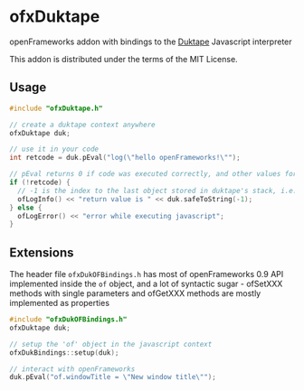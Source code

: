 # ofxDuktape

openFrameworks addon with bindings to the [Duktape](http://www.duktape.org) Javascript interpreter

This addon is distributed under the terms of the MIT License.

## Usage

```c++
#include "ofxDuktape.h"

// create a duktape context anywhere
ofxDuktape duk;

// use it in your code
int retcode = duk.pEval("log(\"hello openFrameworks!\"");

// pEval returns 0 if code was executed correctly, and other values for errors
if (!retcode) {
  // -1 is the index to the last object stored in duktape's stack, i.e. the result of the call
  ofLogInfo() << "return value is " << duk.safeToString(-1);
} else {
  ofLogError() << "error while executing javascript";
}
```

## Extensions

The header file ```ofxDukOFBindings.h``` has most of openFrameworks 0.9 API implemented inside the ```of``` object,
and a lot of syntactic sugar - ofSetXXX methods with single parameters and ofGetXXX methods are mostly implemented as properties

```c++
#include "ofxDukOFBindings.h"
ofxDuktape duk;

// setup the 'of' object in the javascript context
ofxDukBindings::setup(duk);

// interact with openFrameworks
duk.pEval("of.windowTitle = \"New window title\"");
```
